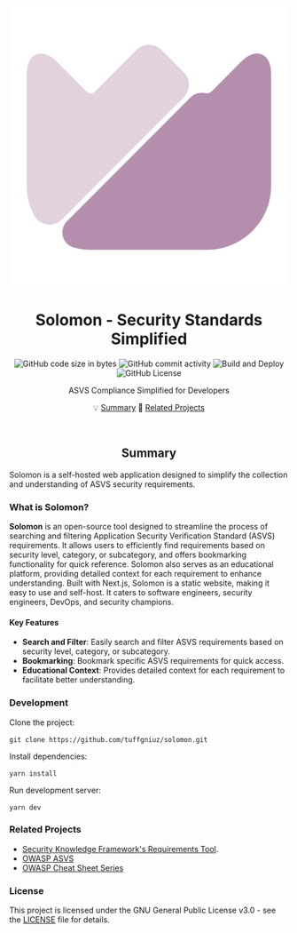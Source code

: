 <div align="center">

<img src="res/solomon.svg" />

# Solomon - Security Standards Simplified

![GitHub code size in bytes](https://img.shields.io/github/languages/code-size/tuffgniuz/solomon?style=for-the-badge&labelColor=%23181926&color=%23eed49f)
![GitHub commit activity](https://img.shields.io/github/commit-activity/m/tuffgniuz/solomon?style=for-the-badge&labelColor=%23181926&color=%23a6da95)
![Build and Deploy](https://img.shields.io/github/actions/workflow/status/tuffgniuz/solomon/build-and-deploy.yml?branch=master&style=for-the-badge&labelColor=23181926&color=B48EAD)
![GitHub License](https://img.shields.io/github/license/tuffgniuz/solomon?style=for-the-badge&labelColor=%23181926&color=%238bd5ca)

ASVS Compliance Simplified for Developers

💡 [Summary](#summary)
🚀 [Related Projects](#related-projects)

</div>

<br/>

<div align="center">

## Summary

</div>

Solomon is a self-hosted web application designed to simplify the collection and understanding of ASVS security requirements.

### What is Solomon?
**Solomon** is an open-source tool designed to streamline the process of searching and filtering Application Security Verification Standard (ASVS) requirements. It allows users to efficiently find requirements based on security level, category, or subcategory, and offers bookmarking functionality for quick reference. Solomon also serves as an educational platform, providing detailed context for each requirement to enhance understanding. Built with Next.js, Solomon is a static website, making it easy to use and self-host. It caters to software engineers, security engineers, DevOps, and security champions.

#### Key Features
- **Search and Filter**: Easily search and filter ASVS requirements based on security level, category, or subcategory.
- **Bookmarking**: Bookmark specific ASVS requirements for quick access.
- **Educational Context**: Provides detailed context for each requirement to facilitate better understanding.

### Development
Clone the project:
```
git clone https://github.com/tuffgniuz/solomon.git
```
Install dependencies:
```
yarn install
```
Run development server:
```
yarn dev
```

### Related Projects
- [Security Knowledge Framework's Requirements Tool](https://github.com/Security-Knowledge-Framework/SKF-requirements-tool). 
- [OWASP ASVS](https://github.com/OWASP/ASVS) 
- [OWASP Cheat Sheet Series](https://cheatsheetseries.owasp.org/)

### License

This project is licensed under the GNU General Public License v3.0 - see the [LICENSE](LICENSE) file for details.


